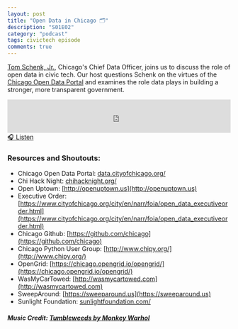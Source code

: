 ```yaml
---
layout: post
title: "Open Data in Chicago 🗂"
description: "S01E02"
category: "podcast"
tags: civictech episode
comments: true
---
```

[Tom Schenk, Jr.](https://twitter.com/tomschenkjr), Chicago's Chief Data Officer, joins us to discuss the role of open data in civic tech. Our host questions Schenk on the virtues of the [Chicago Open Data Portal](https://data.cityofchicago.org/) and examines the role data plays in building a stronger, more transparent government.

<iframe width="100%" height="75" scrolling="no" frameborder="no" allow="autoplay" src="https://w.soundcloud.com/player/?url=https%3A//api.soundcloud.com/tracks/413141940&color=%23070707&auto_play=false&hide_related=false&show_comments=true&show_user=true&show_reposts=false&show_teaser=true&visual=true"></iframe>
<a href="https://soundcloud.com/user-227289754/s01e02-open-data-in-chicago" target="_blank">🎧 Listen</a>

### Resources and Shoutouts:
- Chicago Open Data Portal: [data.cityofchicago.org/](http://data.cityofchicago.org/)
- Chi Hack Night: [chihacknight.org/](https://chihacknight.org)
- Open Uptown: [http://openuptown.us](http://openuptown.us)
- Executive Order: [https://www.cityofchicago.org/city/en/narr/foia/open_data_executiveorder.html](https://www.cityofchicago.org/city/en/narr/foia/open_data_executiveorder.html)
- Chicago Github: [https://github.com/chicago](https://github.com/chicago)
- Chicago Python User Group: [http://www.chipy.org/](http://www.chipy.org/)
- OpenGrid: [https://chicago.opengrid.io/opengrid/](https://chicago.opengrid.io/opengrid/)
- WasMyCarTowed: [http://wasmycartowed.com](http://wasmycartowed.com)
- SweepAround: [https://sweeparound.us](https://sweeparound.us)
- Sunlight Foundation: [sunlightfoundation.com/](https://sunlightfoundation.com/)

##### Music Credit: [Tumbleweeds by Monkey Warhol](http://freemusicarchive.org/music/Monkey_Warhol/Lonely_Hearts_Challenge/Monkey_Warhol_-_Tumbleweeds)
